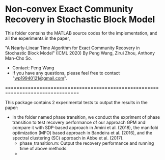 # Non-convex Exact Community Recovery in Stochastic Block Model
This folder contains the MATLAB source codes for the implementation, and all the experiments in the paper,

"A Nearly-Linear Time Algorithm for Exact Community Recovery in Stochastic Block Model" (ICML 2020)
By Peng Wang, Zirui Zhou, Anthony Man-Cho So.

* Contact: Peng Wang
* If you have any questions, please feel free to contact "wp19940121@gmail.com".

================================================================================

This package contains 2 experimental tests to output the results in the paper:

* In the folder named phase transition, we conduct the expriment of phase transition to test recovery performance of our approach GPM and compare it with  SDP-based approach in Amini et al. (2018), the manifold optimization (MFO) based approach in Bandeira et al. (2016), and the spectral clustering (SC) approach in Abbe et al. (2017).
  - phase_transition.m: Output the recovery performance and running time of above methods
  -

